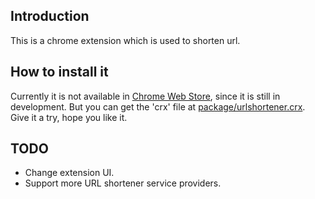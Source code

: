Introduction
------------
This is a chrome extension which is used to shorten url.

How to install it
-----------------
Currently it is not available in [Chrome Web Store], since it is still in development. But you can get the 'crx' file at [package/urlshortener.crx]. Give it a try, hope you like it.

TODO
----
  - Change extension UI.
  - Support more URL shortener service providers.

  [Chrome Web Store]: https://chrome.google.com/webstore
  [package/urlshortener.crx]: https://raw.github.com/crazytonyli/urlshortener/master/package/urlshortener.crx


